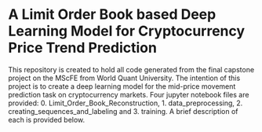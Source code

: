 # A Limit Order Book based Deep Learning Model for Cryptocurrency Price Trend Prediction
This repository is created to hold all code generated from the final capstone project on the MScFE from World Quant University. The intention of this project is
to create a deep learning model for the mid-price movement prediction task on cryptocurrency markets. Four jupyter notebook files are provided: 0. Limit_Order_Book_Reconstruction, 1. data_preprocessing, 2. creating_sequences_and_labeling and 3. training. A brief description of each is provided below.
